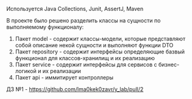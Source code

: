 Используется Java Collections, Junit, AssertJ, Maven

В проекте было решено разделить классы на сущности по выполняемому функционалу:
1) Пакет model - содержит классы-модели, которые представляют собой описание некой сущности и выполняют функции DTO
2) Пакет repository - содержит интерфейсы определяющие базвый функционал для классов-хранилищ и их реализацию
4) Пакет service - содержит интерфейсы для сервисов с бизнес-логикой и их реализации
6) Пакет api - иммитирует контроллеры

ДЗ №1 - https://github.com/lma0kek0zavr/y_lab/pull/2
